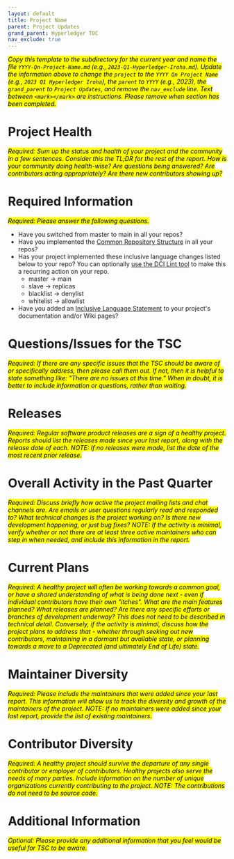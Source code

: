 ```yaml
---
layout: default
title: Project Name
parent: Project Updates
grand_parent: Hyperledger TOC
nav_exclude: true
---
```


<mark>_Copy this template to the subdirectory for the current year and name the file `YYYY-Qn-Project-Name.md` (e.g., `2023-Q1-Hyperledger-Iroha.md`). Update the information above to change the `project` to the `YYYY Qn Project Name` (e.g., `2023 Q1 Hyperledger Iroha`), the `parent` to `YYYY` (e.g., 2023), the `grand_parent` to `Project Updates`, and remove the `nav_exclude` line. Text between `<mark></mark>` are instructions. Please remove when section has been completed._
</mark>

# Project Health

<mark>_Required: Sum up the status and health of your project and the community in a few sentences. Consider this the TL;DR for the rest of the report. How is your community doing health-wise? Are questions being answered? Are contributors acting appropriately? Are there new contributors showing up?_
</mark>

# Required Information
<mark>_Required: Please answer the following questions._
</mark>

- Have you switched from master to main in all your repos?
- Have you implemented the [Common Repository Structure](../guidelines/repository-structure.md) in all your repos?
- Has your project implemented these inclusive language changes listed below to your repo? You can optionally [use the DCI Lint tool](https://github.com/petermetz/gh-action-dci-lint#usage) to make this a recurring action on your repo.
  - master → main
  - slave → replicas
  - blacklist → denylist
  - whitelist → allowlist
- Have you added an [Inclusive Language Statement](https://wiki.hyperledger.org/display/TSC/Inclusive+Language+Example) to your project's documentation and/or Wiki pages?

# Questions/Issues for the TSC

<mark>_Required: If there are any specific issues that the TSC should be aware of or specifically address, then please call them out. If not, then it is helpful to state something like: "There are no issues at this time." When in doubt, it is better to include information or questions, rather than waiting._
</mark>

# Releases

<mark>_Required: Regular software product releases are a sign of a healthy project. Reports should list the releases made since your last report, along with the release date of each. NOTE: If no releases were made, list the date of the most recent prior release._
</mark>

# Overall Activity in the Past Quarter

<mark>_Required: Discuss briefly how active the project mailing lists and chat channels are. Are emails or user questions regularly read and responded to? What technical changes is the project working on? Is there new development happening, or just bug fixes? NOTE: If the activity is minimal, verify whether or not there are at least three active maintainers who can step in when needed, and include this information in the report._
</mark>

# Current Plans

<mark>_Required: A healthy project will often be working towards a common goal, or have a shared understanding of what is being done next - even if individual contributors have their own "itches". What are the main features planned? What releases are planned? Are there any specific efforts or branches of development underway? This does not need to be described in technical detail. Conversely, if the activity is minimal, discuss how the project plans to address that - whether through seeking out new contributors, maintaining in a dormant but available state, or planning towards a move to a Deprecated (and ultimately End of Life) state._
</mark>

# Maintainer Diversity

<mark>_Required: Please include the maintainers that were added since your last report. This information will allow us to track the diversity and growth of the maintainers of the project. NOTE: If no maintainers were added since your last report, provide the list of existing maintainers._
</mark>

# Contributor Diversity

<mark>_Required: A healthy project should survive the departure of any single contributor or employer of contributors. Healthy projects also serve the needs of many parties. Include information on the number of unique organizations currently contributing to the project. NOTE: The contributions do not need to be source code._
</mark>

# Additional Information

<mark>_Optional: Please provide any additional information that you feel would be useful for TSC to be aware._
</mark>

